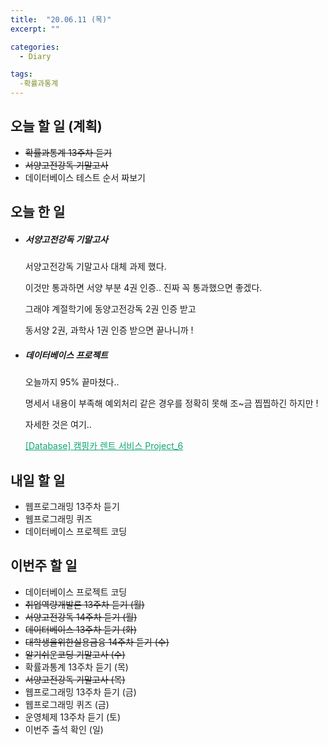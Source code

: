 ```yaml
---
title:  "20.06.11 (목)"
excerpt: ""

categories:
  - Diary

tags:
  -확률과통계
---
```


## 오늘 할 일 (계획)

- ~~확률과통계 13주차 듣기~~
- ~~서양고전강독 기말고사~~
- 데이터베이스 테스트 순서 짜보기

## 오늘 한 일

- ##### 서양고전강독 기말고사

  서양고전강독 기말고사 대체 과제 했다.

  이것만 통과하면 서양 부분 4권 인증.. 진짜 꼭 통과했으면 좋겠다.

  그래야 계절학기에 동양고전강독 2권 인증 받고

  동서양 2권, 과학사 1권 인증 받으면 끝나니까 !

- ##### 데이터베이스 프로젝트

  오늘까지 95% 끝마쳤다..

  명세서 내용이 부족해 예외처리 같은 경우를 정확히 못해 조~금 찝찝하긴 하지만 !

  자세한 것은 여기..

  <a href="https://nam-ki-bok.github.io/3-1/database/Database_Project_6/" style="color:#0FA678">[Database] 캠핑카 렌트 서비스 Project_6</a>

## 내일 할 일

- 웹프로그래밍 13주차 듣기
- 웹프로그래밍 퀴즈
- 데이터베이스 프로젝트 코딩

## 이번주 할 일

- 데이터베이스 프로젝트 코딩
- ~~취업역량개발론 13주차 듣기 (월)~~
- ~~서양고전강독 14주차 듣기 (월)~~
- ~~데이터베이스 13주차 듣기 (화)~~
- ~~대학생을위한실용금융 14주차 듣기 (수)~~
- ~~알기쉬운코딩 기말고사 (수)~~
- 확률과통계 13주차 듣기 (목)
- ~~서양고전강독 기말고사 (목)~~
- 웹프로그래밍 13주차 듣기 (금)
- 웹프로그래밍 퀴즈 (금)
- 운영체제 13주차 듣기 (토)
- 이번주 출석 확인 (일)

